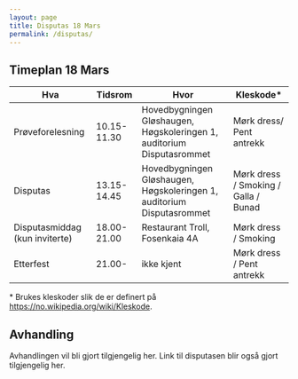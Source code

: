 ```yaml
---
layout: page
title: Disputas 18 Mars
permalink: /disputas/
---
```


## Timeplan 18 Mars

| Hva              | Tidsrom     | Hvor                       | Kleskode* |
|------------------|-------------|---------------------------------|----------|
| Prøveforelesning | 10.15-11.30 | Hovedbygningen Gløshaugen, Høgskoleringen 1, auditorium Disputasrommet  | Mørk dress/ Pent antrekk|
| Disputas         | 13.15-14.45 | Hovedbygningen Gløshaugen, Høgskoleringen 1, auditorium Disputasrommet  | Mørk dress / Smoking / Galla / Bunad |
| Disputasmiddag (kun inviterte) | 18.00-21.00 | Restaurant Troll, Fosenkaia 4A| Mørk dress / Smoking         |
| Etterfest        | 21.00-      | ikke kjent  | Mørk dress / Pent antrekk    |

\* Brukes kleskoder slik de er definert på https://no.wikipedia.org/wiki/Kleskode.

## Avhandling
Avhandlingen vil bli gjort tilgjengelig her. 
Link til disputasen blir også gjort tilgjengelig her.  

<!---  ## Thesis
Here the thesis will be made available.
A link to the presentation used during the defence is also given here. --->

